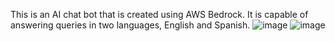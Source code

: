 This is an AI chat bot that is created using AWS Bedrock.
It is capable of answering queries in two languages, English and Spanish.
![image](https://github.com/user-attachments/assets/bdfab04c-5116-42d4-872f-434693ca63ef)
![image](https://github.com/user-attachments/assets/6bd94cde-c667-4fe4-9d71-5c692eec6461)

